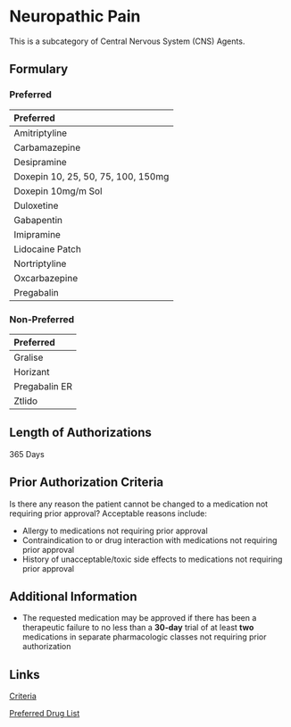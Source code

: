 # Neuropathic Pain

This is a subcategory of Central Nervous System (CNS) Agents.

## Formulary

### Preferred

| Preferred                          |
| :--------------------------------- |
| Amitriptyline                      |
| Carbamazepine                      |
| Desipramine                        |
| Doxepin 10, 25, 50, 75, 100, 150mg |
| Doxepin 10mg/m Sol                 |
| Duloxetine                         |
| Gabapentin                         |
| Imipramine                         |
| Lidocaine Patch                    |
| Nortriptyline                      |
| Oxcarbazepine                      |
| Pregabalin                         |

### Non-Preferred

| Preferred     |
| :------------ |
| Gralise       |
| Horizant      |
| Pregabalin ER |
| Ztlido        |

## Length of Authorizations

365 Days

## Prior Authorization Criteria

Is there any reason the patient cannot be changed to a medication not requiring prior approval? Acceptable reasons include:

-   Allergy to medications not requiring prior approval
-   Contraindication to or drug interaction with medications not requiring prior approval
-   History of unacceptable/toxic side effects to medications not requiring prior approval

## Additional Information

-   The requested medication may be approved if there has been a therapeutic failure to no less than a **30-day** trial of at least **two** medications in separate pharmacologic classes not requiring prior authorization

## Links

[Criteria](https://pharmacy.medicaid.ohio.gov/sites/default/files/20221001_UPDL_Criteria_APPROVED.pdf#page=40)

[Preferred Drug List](https://pharmacy.medicaid.ohio.gov/sites/default/files/20221001_UPDL_APPROVED_.pdf#page=17)
